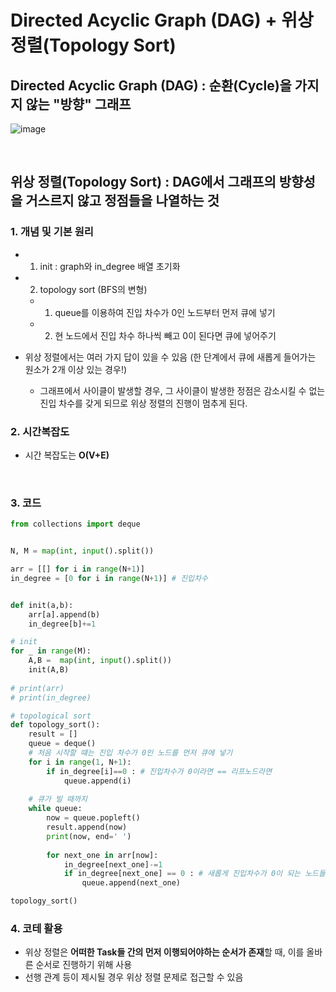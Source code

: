 
# Directed Acyclic Graph (DAG) + 위상 정렬(Topology Sort)

## Directed Acyclic Graph (DAG) : 순환(Cycle)을 가지지 않는 "방향" 그래프

![image](https://github.com/AAISSJ/AlgorithmStudy/assets/76966915/b0362f2d-996e-4f9f-991f-c18979640b56)

<br>

## 위상 정렬(Topology Sort) : DAG에서 그래프의 방향성을 거스르지 않고 정점들을 나열하는 것

### 1. 개념 및 기본 원리 
- 1. init : graph와 in_degree 배열 초기화
- 2. topology sort (BFS의 변형)
  - 1) queue를 이용하여 진입 차수가 0인 노드부터 먼저 큐에 넣기
  - 2) 현 노드에서 진입 차수 하나씩 빼고 0이 된다면 큐에 넣어주기
  
- 위상 정렬에서는 여러 가지 답이 있을 수 있음 (한 단계에서 큐에 새롭게 들어가는 원소가 2개 이상 있는 경우!)
  - 그래프에서 사이클이 발생할 경우, 그 사이클이 발생한 정점은 감소시킬 수 없는 진입 차수를 갖게 되므로 위상 정렬의 진행이 멈추게 된다.
 
### 2. 시간복잡도
- 시간 복잡도는 **O(V+E)**

<br>

### 3. 코드 
``` python
from collections import deque 


N, M = map(int, input().split())

arr = [[] for i in range(N+1)]
in_degree = [0 for i in range(N+1)] # 진입차수


def init(a,b):
    arr[a].append(b)
    in_degree[b]+=1

# init
for _ in range(M):
    A,B =  map(int, input().split())
    init(A,B)
    
# print(arr)
# print(in_degree)

# topological sort
def topology_sort():
    result = [] 
    queue = deque()
    # 처음 시작할 떄는 진입 차수가 0인 노드를 먼저 큐에 넣기 
    for i in range(1, N+1):
        if in_degree[i]==0 : # 진입차수가 0이라면 == 리프노드라면 
            queue.append(i)
    
    # 큐가 빌 때까지 
    while queue:
        now = queue.popleft()
        result.append(now)
        print(now, end=' ')
        
        for next_one in arr[now]:
            in_degree[next_one]-=1
            if in_degree[next_one] == 0 : # 새롭게 진입차수가 0이 되는 노드들을 삽입
                queue.append(next_one)

topology_sort()

```


### 4. **코테 활용**
  - 위상 정렬은 **어떠한 Task들 간의 먼저 이행되어야하는 순서가 존재**할 때, 이를 올바른 순서로 진행하기 위해 사용
  - 선행 관계 등이 제시될 경우 위상 정렬 문제로 접근할 수 있음

